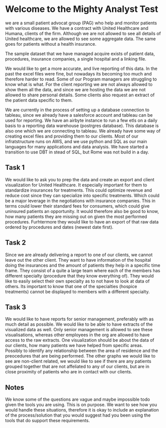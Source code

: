 # Welcome to the Mighty Analyst Test 

we are a small patient advocat group (PAG) who help and monitor patients with various diseases. We have a contract with United Healthcare and Humana, clients of the firm. Although we are not allowed to see all details of United healthcare, we are allowed to see some aggregate data. The same goes for patients without a health insurance.

The sample dataset that we have managed acquire exists of patient data, procedures, insurance companies, a single hospital and a linking file. 

We would like to get a more accurate, and live reporting of this data. In the past the excel files were fine, but nowadays its becoming too much and therefore harder to read. Some of our Program managers are struggling to know what is what. For the client reporting we are not always allowed to show them all the data, and since we are hosting the data we are not allowed to share personal details. Some clients also request an extract of the patient data specific to them. 

We are currently in the process of setting up a database connection to tableau, since we already have a salesforce account and tableau can be used for reporting. We have an airbyte instance to run a few etls on a daily basis to a reporting data warehouse (postrgres database). This database is also one which we are connecting to tableau. We already have some way of creating excel files and providing them to our clients. Most of our infratstructure runs on AWS, and we use python and SQL as our main languages for many applications and data analysis. We have started a transition to use DBT in stead of SQL, but Rome was not build in a day. 

## Task 1

We would like to ask you to prep the data and create an export and client visualization for United Healthcare. It especially important for them to standardize insurances for treatments. This could optimize revenue and reduce cost since they can specialize into specific treatments. Which could be a major leverage in the negotiations with insurance companies. This in terms could lower their standard fees for consumers, which could give uninsured patients an opportunity. It would therefore also be good to know, how many patients they are missing out on given the most performed procedures. Furhtermore they would like to have an export of that raw data ordered by procedures and dates (newest date first).  

## Task 2

Since we are already delivering a report to one of our clients, we cannot leave out the other client. They want to have information of the hospital doing the insurances and the amount of patients they help in a specific time frame. They consist of a quite a large team where each of the members has different specialty (procedure that they know everything of). They would like to easily select their own specialty as to not have to look at data of others. Its important to know that one of the specialties (hospice treatments) cannot be displayed to members with a different specialty. 


## Task 3

We would like to have reports for senior management, preferably with as much detail as possible. We would like to be able to have extracts of the visualized data as well. Only senior management is allowed to see these visualisations, whereas other employees in the org are allowed to have access to the raw  extracts. One visualization should be about the data of our clients, how many patients we have helped from specific areas. Possibly to identify any relationship between the area of residence and the preocedures that are being performed. The other graphs we would like to see are non-client related, we would like to see if there are any patients grouped together that are not affeliated to any of our clients, but are in close proximity of patients who are in contact with our clients. 

## Notes
We know some of the questions are vague and maybe impossible todo given the tools you are using. This is on purpose. We want to see how you would handle these situations, therefore it is okay to include an explanation of the process/solution that you would suggest had you been using the tools that do support these requirements. 